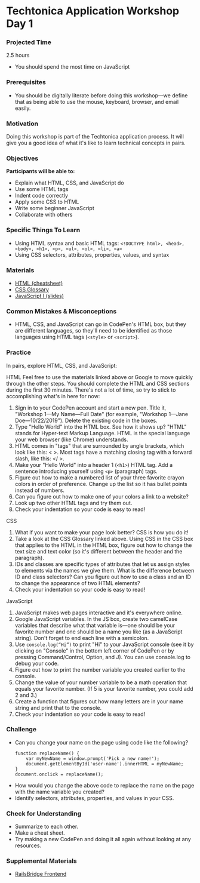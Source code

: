 # Techtonica Application Workshop Day 1

### Projected Time

2.5 hours
- You should spend the most time on JavaScript

### Prerequisites

- You should be digitally literate before doing this workshop—we define that as being able to use the mouse, keyboard, browser, and email easily.

### Motivation

Doing this workshop is part of the Techtonica application process. It will give you a good idea of what it's like to learn technical concepts in pairs.

### Objectives

**Participants will be able to:**

- Explain what HTML, CSS, and JavaScript do
- Use some HTML tags
- Indent code correctly
- Apply some CSS to HTML
- Write some beginner JavaScript
- Collaborate with others

### Specific Things To Learn

- Using HTML syntax and basic HTML tags: `<!DOCTYPE html>, <head>, <body>, <h1>, <p>, <ul>, <ol>, <li>, <a>`
- Using CSS selectors, attributes, properties, values, and syntax

### Materials

- [HTML (cheatsheet)](https://www.codecademy.com/learn/learn-html/modules/learn-html-elements/reference)
- [CSS Glossary](https://www.codecademy.com/articles/glossary-css)
- [JavaScript I (slides)](https://drive.google.com/open?id=1WIm5UCQL9TOsmW5X6suapBhyEqtk8Y2oLKb5gUqbzus)


### Common Mistakes & Misconceptions

- HTML, CSS, and JavaScript can go in CodePen's HTML box, but they are different languages, so they'll need to be identified as those languages using HTML tags (`<style>` or `<script>`).


### Practice

In pairs, explore HTML, CSS, and JavaScript:


HTML
Feel free to use the materials linked above or Google to move quickly through the other steps. You should complete the HTML and CSS sections during the first 30 minutes. There's not a lot of time, so try to stick to accomplishing what's in here for now:


1. Sign in to your CodePen account and start a new pen. Title it, "Workshop 1—My Name—Full Date" (for example, "Workshop 1—Jane Doe—10/22/2019"). Delete the existing code in the boxes.
2. Type "Hello World" into the HTML box. See how it shows up? "HTML" stands for Hyper-text Markup Language. HTML is the special language your web browser (like Chrome) understands.
3. HTML comes in "tags" that are surrounded by angle brackets, which look like this: < >. Most tags have a matching closing tag with a forward slash, like this: </ >.
4. Make your "Hello World" into a header 1 (`<h1>`) HTML tag. Add a sentence introducing yourself using `<p>` (paragraph) tags.
5. Figure out how to make a numbered list of your three favorite crayon colors in order of preference. Change up the list so it has bullet points instead of numbers.
6. Can you figure out how to make one of your colors a link to a website?
7. Look up two other HTML tags and try them out.
8. Check your indentation so your code is easy to read!

CSS
1. What if you want to make your page look better? CSS is how you do it!
2. Take a look at the CSS Glossary linked above. Using CSS in the CSS box that applies to the HTML in the HTML box, figure out how to change the text size and text color (so it's different between the header and the paragraph).
3. IDs and classes are specific types of attributes that let us assign styles to elements via the names we give them. What is the difference between ID and class selectors? Can you figure out how to use a class and an ID to change the appearance of two HTML elements?
4. Check your indentation so your code is easy to read!

JavaScript
1. JavaScript makes web pages interactive and it's everywhere online. 
2. Google JavaScript variables. In the JS box, create two camelCase variables that describe what that variable is—one should be your favorite number and one should be a name you like (as a JavaScript string). Don't forget to end each line with a semicolon.
3. Use `console.log(“Hi”)` to print "Hi" to your JavaScript console (see it by clicking on "Console" in the bottom left corner of CodePen or by pressing Command/Control, Option, and J). You can use console.log to debug your code.
4. Figure out how to print the number variable you created earlier to the console.
5. Change the value of your number variable to be a math operation that equals your favorite number. (If 5 is your favorite number, you could add 2 and 3.)
6. Create a function that figures out how many letters are in your name string and print that to the console.
7. Check your indentation so your code is easy to read!


### Challenge

- Can you change your name on the page using code like the following?
	```
	function replaceName() {
    	var myNewName = window.prompt('Pick a new name!');
    	document.getElementById('user-name').innerHTML = myNewName;
  	}
  	document.onclick = replaceName();
	```
- How would you change the above code to replace the name on the page with the name variable you created?
- Identify selectors, attributes, properties, and values in your CSS.

### Check for Understanding 

- Summarize to each other.
- Make a cheat sheet.
- Try making a new CodePen and doing it all again without looking at any resources.

### Supplemental Materials
- [RailsBridge Frontend](https://curriculum.railsbridge.org/frontend/)

